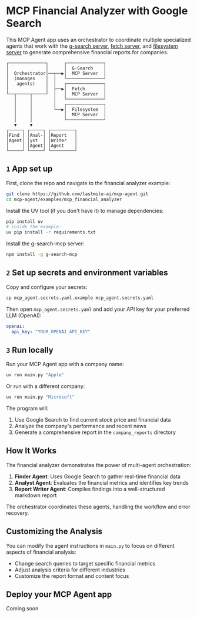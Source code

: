 # MCP Financial Analyzer with Google Search

This MCP Agent app uses an orchestrator to coordinate multiple specialized agents that work with the [g-search server](https://github.com/jae-jae/g-search-mcp), [fetch server](https://github.com/modelcontextprotocol/servers/tree/main/src/fetch), and [filesystem server](https://github.com/modelcontextprotocol/servers/tree/main/src/filesystem) to generate comprehensive financial reports for companies.

```plaintext
┌──────────────┐      ┌──────────────┐
│              │      │  G-Search    │
│  Orchestrator│──┬──▶│  MCP Server  │
│  (manages    │  │   └──────────────┘
│   agents)    │  │   ┌──────────────┐
│              │  ├──▶│  Fetch       │
└──┬─────┬─────┘  │   │  MCP Server  │
   │     │        │   └──────────────┘
   │     │        │   ┌──────────────┐
   │     │        └──▶│  Filesystem  │
   │     │            │  MCP Server  │
   │     │            └──────────────┘
   ▼     ▼                    
┌─────┐ ┌─────┐ ┌─────────┐
│Find │ │Anal-│ │Report   │
│Agent│ │yst  │ │Writer   │
│     │ │Agent│ │Agent    │
└─────┘ └─────┘ └─────────┘
```

## `1` App set up

First, clone the repo and navigate to the financial analyzer example:

```bash
git clone https://github.com/lastmile-ai/mcp-agent.git
cd mcp-agent/examples/mcp_financial_analyzer
```

Install the UV tool (if you don't have it) to manage dependencies:

```bash
pip install uv
# inside the example:
uv pip install -r requirements.txt
```

Install the g-search-mcp server:

```bash
npm install -g g-search-mcp
```

## `2` Set up secrets and environment variables

Copy and configure your secrets:

```bash
cp mcp_agent.secrets.yaml.example mcp_agent.secrets.yaml
```

Then open `mcp_agent.secrets.yaml` and add your API key for your preferred LLM (OpenAI):

```yaml
openai:
  api_key: "YOUR_OPENAI_API_KEY"
```

## `3` Run locally

Run your MCP Agent app with a company name:

```bash
uv run main.py "Apple"
```

Or run with a different company:

```bash
uv run main.py "Microsoft"
```

The program will:
1. Use Google Search to find current stock price and financial data
2. Analyze the company's performance and recent news
3. Generate a comprehensive report in the `company_reports` directory

## How It Works

The financial analyzer demonstrates the power of multi-agent orchestration:

1. **Finder Agent**: Uses Google Search to gather real-time financial data
2. **Analyst Agent**: Evaluates the financial metrics and identifies key trends
3. **Report Writer Agent**: Compiles findings into a well-structured markdown report

The orchestrator coordinates these agents, handling the workflow and error recovery.

## Customizing the Analysis

You can modify the agent instructions in `main.py` to focus on different aspects of financial analysis:

- Change search queries to target specific financial metrics
- Adjust analysis criteria for different industries
- Customize the report format and content focus

## Deploy your MCP Agent app

Coming soon
